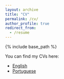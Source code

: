 ```yaml
---
layout: archive
title: "CV"
permalink: /cv/
author_profile: true
redirect_from:
  - /resume
---
```


{% include base_path %}

You can find my CVs here:

- [English](files/cv/LHO_CV_EN.pdf)
- [Portuguese](files/cv/LHO_CV.pdf)
